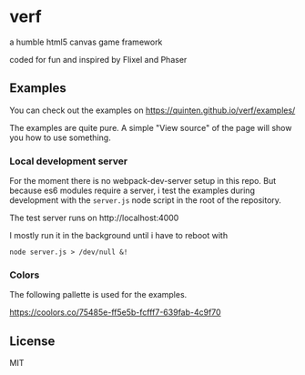 # verf

a humble html5 canvas game framework

coded for fun and inspired by Flixel and Phaser

## Examples

You can check out the examples on https://quinten.github.io/verf/examples/

The examples are quite pure. A simple "View source" of the page will show you how to use something.

### Local development server

For the moment there is no webpack-dev-server setup in this repo. But because es6 modules require a server, i test the examples during development with the `server.js` node script in the root of the repository.

The test server runs on http://localhost:4000

I mostly run it in the background until i have to reboot with

```
node server.js > /dev/null &!
```

### Colors

The following pallette is used for the examples.

https://coolors.co/75485e-ff5e5b-fcfff7-639fab-4c9f70

## License

MIT
